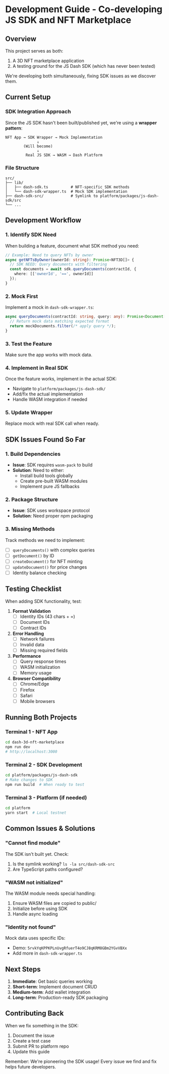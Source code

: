 # Development Guide - Co-developing JS SDK and NFT Marketplace

## Overview

This project serves as both:
1. A 3D NFT marketplace application
2. A testing ground for the JS Dash SDK (which has never been tested)

We're developing both simultaneously, fixing SDK issues as we discover them.

## Current Setup

### SDK Integration Approach

Since the JS SDK hasn't been built/published yet, we're using a **wrapper pattern**:

```
NFT App → SDK Wrapper → Mock Implementation
              ↓
        (Will become)
              ↓
         Real JS SDK → WASM → Dash Platform
```

### File Structure

```
src/
├── lib/
│   ├── dash-sdk.ts          # NFT-specific SDK methods
│   └── dash-sdk-wrapper.ts  # Mock SDK implementation
├── dash-sdk-src/            # Symlink to platform/packages/js-dash-sdk/src
└── ...
```

## Development Workflow

### 1. Identify SDK Need
When building a feature, document what SDK method you need:

```typescript
// Example: Need to query NFTs by owner
async getNFTsByOwner(ownerId: string): Promise<NFT3D[]> {
  // SDK NEED: Query documents with filtering
  const documents = await sdk.queryDocuments(contractId, {
    where: [['ownerId', '==', ownerId]]
  });
}
```

### 2. Mock First
Implement a mock in `dash-sdk-wrapper.ts`:

```typescript
async queryDocuments(contractId: string, query: any): Promise<Document[]> {
  // Return mock data matching expected format
  return mockDocuments.filter(/* apply query */);
}
```

### 3. Test the Feature
Make sure the app works with mock data.

### 4. Implement in Real SDK
Once the feature works, implement in the actual SDK:
- Navigate to `platform/packages/js-dash-sdk/`
- Add/fix the actual implementation
- Handle WASM integration if needed

### 5. Update Wrapper
Replace mock with real SDK call when ready.

## SDK Issues Found So Far

### 1. Build Dependencies
- **Issue**: SDK requires `wasm-pack` to build
- **Solution**: Need to either:
  - Install build tools globally
  - Create pre-built WASM modules
  - Implement pure JS fallbacks

### 2. Package Structure
- **Issue**: SDK uses workspace protocol
- **Solution**: Need proper npm packaging

### 3. Missing Methods
Track methods we need to implement:
- [ ] `queryDocuments()` with complex queries
- [ ] `getDocument()` by ID
- [ ] `createDocument()` for NFT minting
- [ ] `updateDocument()` for price changes
- [ ] Identity balance checking

## Testing Checklist

When adding SDK functionality, test:

1. **Format Validation**
   - [ ] Identity IDs (43 chars + =)
   - [ ] Document IDs
   - [ ] Contract IDs

2. **Error Handling**
   - [ ] Network failures
   - [ ] Invalid data
   - [ ] Missing required fields

3. **Performance**
   - [ ] Query response times
   - [ ] WASM initialization
   - [ ] Memory usage

4. **Browser Compatibility**
   - [ ] Chrome/Edge
   - [ ] Firefox
   - [ ] Safari
   - [ ] Mobile browsers

## Running Both Projects

### Terminal 1 - NFT App
```bash
cd dash-3d-nft-marketplace
npm run dev
# http://localhost:3000
```

### Terminal 2 - SDK Development
```bash
cd platform/packages/js-dash-sdk
# Make changes to SDK
npm run build  # When ready to test
```

### Terminal 3 - Platform (if needed)
```bash
cd platform
yarn start  # Local testnet
```

## Common Issues & Solutions

### "Cannot find module"
The SDK isn't built yet. Check:
1. Is the symlink working? `ls -la src/dash-sdk-src`
2. Are TypeScript paths configured?

### "WASM not initialized"
The WASM module needs special handling:
1. Ensure WASM files are copied to public/
2. Initialize before using SDK
3. Handle async loading

### "Identity not found"
Mock data uses specific IDs:
- Demo: `5rvkYqKPPKPLnUvgRfuerT4o9CJ8qKRM8GBm2YGvVBXx`
- Add more in `dash-sdk-wrapper.ts`

## Next Steps

1. **Immediate**: Get basic queries working
2. **Short-term**: Implement document CRUD
3. **Medium-term**: Add wallet integration
4. **Long-term**: Production-ready SDK packaging

## Contributing Back

When we fix something in the SDK:
1. Document the issue
2. Create a test case
3. Submit PR to platform repo
4. Update this guide

Remember: We're pioneering the SDK usage! Every issue we find and fix helps future developers.